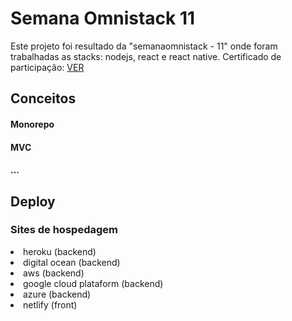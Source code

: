 <h1>Semana Omnistack 11</h1>
Este projeto foi resultado da "semanaomnistack - 11" onde foram trabalhadas as stacks: nodejs, react e react native.
Certificado de participação: <a href="https://storage.googleapis.com/golden-wind/semana-omnistack-11/guilherme.salviano12@outlook.com.pdf">VER</a>
<h2>Conceitos</h2>
<h4>Monorepo</h4>
<h4>MVC<h4/>
  ...
<h2>Deploy</h2>
<h3>Sites de hospedagem</h3>
<li>heroku (backend)</li>
<li>digital ocean (backend)</li>
<li>aws (backend)</li>
<li>google cloud plataform (backend)</li>
<li>azure (backend)</li>
<li>netlify (front)</li>
